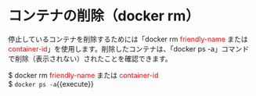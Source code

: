 # コンテナの削除（docker rm）
停止しているコンテナを削除するためには「docker rm <span style="color: red; ">friendly-name</span> または <span style="color: red; ">container-id</span>」を使用します。削除したコンテナは、「docker ps -a」コマンドで削除（表示されない）されたことを確認できます。

$ docker rm <span style="color: red; ">friendly-name</span> または <span style="color: red; ">container-id</span>  
$ `docker ps -a`{{execute}}
